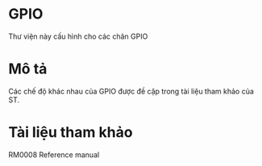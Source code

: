 # GPIO
Thư viện này cấu hình cho các chân GPIO
# Mô tả
Các chế độ khác nhau của GPIO được đề cập trong tài liệu tham khảo của ST.
# Tài liệu tham khảo
RM0008 Reference manual


